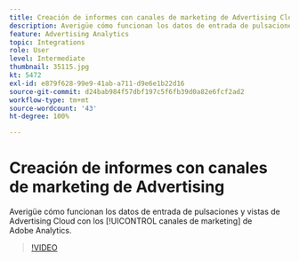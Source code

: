```yaml
---
title: Creación de informes con canales de marketing de Advertising Cloud
description: Averigüe cómo funcionan los datos de entrada de pulsaciones y vistas de Advertising Cloud con los canales de marketing de Adobe Analytics.
feature: Advertising Analytics
topic: Integrations
role: User
level: Intermediate
thumbnail: 35115.jpg
kt: 5472
exl-id: e879f628-99e9-41ab-a711-d9e6e1b22d16
source-git-commit: d24bab984f57dbf197c5f6fb39d0a82e6fcf2ad2
workflow-type: tm+mt
source-wordcount: '43'
ht-degree: 100%

---
```


# Creación de informes con canales de marketing de Advertising

Averigüe cómo funcionan los datos de entrada de pulsaciones y vistas de Advertising Cloud con los [!UICONTROL canales de marketing] de Adobe Analytics.

>[!VIDEO](https://video.tv.adobe.com/v/35115/?quality=12&learn=on)
